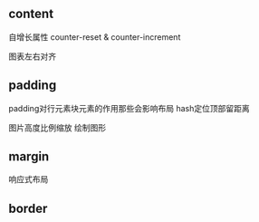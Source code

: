 ## content
自增长属性
counter-reset & counter-increment

图表左右对齐
## padding
padding对行元素块元素的作用那些会影响布局
hash定位顶部留距离

图片高度比例缩放
绘制图形
## margin
响应式布局

## border
